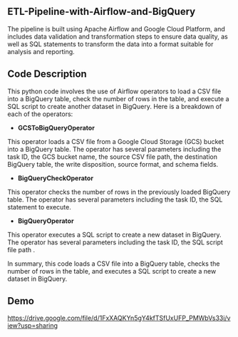 ## ETL-Pipeline-with-Airflow-and-BigQuery
The pipeline is built using Apache Airflow and Google Cloud Platform, and includes data validation and transformation steps to ensure data quality, as well as SQL statements to transform the data into a format suitable for analysis and reporting.


## Code Description
This python code involves the use of Airflow operators to load a CSV file into a BigQuery table, check the number of rows in the table, and execute a SQL script to create another dataset in BigQuery. Here is a breakdown of each of the operators:

* __GCSToBigQueryOperator__

This operator loads a CSV file from a Google Cloud Storage (GCS) bucket into a BigQuery table. The operator has several parameters including the task ID, the GCS bucket name, the source CSV file path, the destination BigQuery table, the write disposition, source format, and schema fields.

* __BigQueryCheckOperator__

This operator checks the number of rows in the previously loaded BigQuery table. The operator has several parameters including the task ID, the SQL statement to execute.

* __BigQueryOperator__

This operator executes a SQL script to create a new dataset in BigQuery. The operator has several parameters including the task ID, the SQL script file path .

In summary, this code loads a CSV file into a BigQuery table, checks the number of rows in the table, and executes a SQL script to create a new dataset in BigQuery.

## Demo
 https://drive.google.com/file/d/1FxXAQKYn5gY4kfTSfUxUFP_PMWbVs33i/view?usp=sharing
